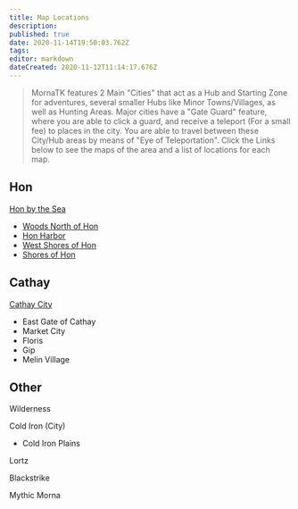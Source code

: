 ```yaml
---
title: Map Locations
description: 
published: true
date: 2020-11-14T19:50:03.762Z
tags: 
editor: markdown
dateCreated: 2020-11-12T11:14:17.676Z
---
```



>MornaTK features 2 Main "Cities" that act as a Hub and Starting Zone for adventures, several smaller Hubs like Minor Towns/Villages, as well as Hunting Areas. Major cities have a "Gate Guard" feature, where you are able to click a guard, and receive a teleport (For a small fee) to places in the city. You are able to travel between these City/Hub areas by means of "Eye of Teleportation". Click the Links below to see the maps of the area and a list of locations for each map. 

## Hon
[Hon by the Sea](/en/MapLocations/MapHonbytheSea)
 - [Woods North of Hon](/en/MapLocations/MapWoodsNorthofHon)
 - [Hon Harbor](/en/MapLocations/HonHarbor)
 - [West Shores of Hon](/en/MapLocations/WestShoresofHon)
 - [Shores of Hon](/en/MapLocations/ShoresofHon)
 
 ## Cathay
[Cathay City](/en/MapLocations/CathayCity)
- East Gate of Cathay
- Market City
- Floris
- Gip
- Melin Village

## Other
Wilderness

Cold Iron (City)
- Cold Iron Plains

Lortz

Blackstrike

Mythic Morna